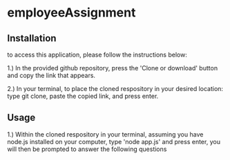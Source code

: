 # employeeAssignment

## Installation

to access this application, please follow the instructions below:

1.) In the provided github repository, press the 'Clone or download' button and copy the link that appears.

2.) In your terminal, to place the cloned respository in your desired location: type git clone, paste the copied link, and press enter.


## Usage

1.) Within the cloned respository in your terminal,  assuming you have node.js installed on your computer, type 'node app.js' and press enter, you will then be prompted to answer the following questions
